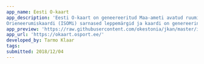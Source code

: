 ```yaml
---
app_name: Eesti O-kaart
app_description: 'Eesti O-kaart on geneereeritud Maa-ameti avatud ruumiandmete ja OpenStreetMap andmete põhjal.
Orieneerumiskaardi (ISOMi) sarnased leppemärgid ja kaardi on genereerinud Osport.ee teenuste jaoks Tarmo 2018 novembris.'
app_preview: 'https://raw.githubusercontent.com/okestonia/jkan/master/img/okaart.PNG'
app_url: 'https://okaart.osport.ee/'
developed_by: Tarmo Klaar
tags:
submitted: 2018/12/04
---
```


